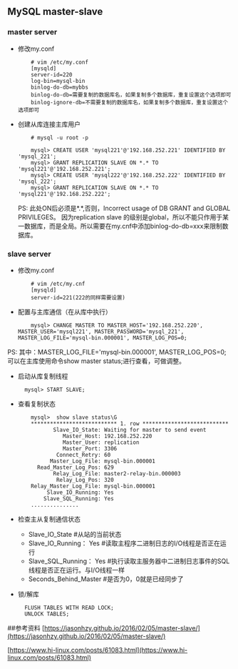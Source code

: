 ## MySQL master-slave

### master server
- 修改my.conf

		  # vim /etc/my.conf
		  [mysqld]
		  server-id=220
		  log-bin=mysql-bin
		  binlog-do-db=mybbs
		  binlog-do-db=需要复制的数据库名，如果复制多个数据库，重复设置这个选项即可
		  binlog-ignore-db=不需要复制的数据库名，如果复制多个数据库，重复设置这个选项即可
		 
- 创建从库连接主库用户
		
		  # mysql -u root -p
		  
		  mysql> CREATE USER 'mysql221'@'192.168.252.221' IDENTIFIED BY 'mysql_221';
		  mysql> GRANT REPLICATION SLAVE ON *.* TO 'mysql221'@'192.168.252.221'; 
		  mysql> CREATE USER 'mysql222'@'192.168.252.222' IDENTIFIED BY 'mysql_222';
		  mysql> GRANT REPLICATION SLAVE ON *.* TO 'mysql221'@'192.168.252.222'; 
		  
	PS: 此处ON后必须是*.*,否则，Incorrect usage of DB GRANT and GLOBAL PRIVILEGES。
	因为replication slave 的级别是global，所以不能只作用于某一数据库，而是全局。所以需要在my.cnf中添加binlog-do-db=xxx来限制数据库。
	
### slave server
	
- 修改my.conf

		  # vim /etc/my.cnf
		  [mysqld]
		  server-id=221(222的同样需要设置)
		  
- 配置与主库通信（在从库中执行）

		  mysql> CHANGE MASTER TO MASTER_HOST='192.168.252.220', MASTER_USER='mysql221', MASTER_PASSWORD='mysql_221', MASTER_LOG_FILE='mysql-bin.000001', MASTER_LOG_POS=0;

PS: 其中：MASTER_LOG_FILE='mysql-bin.000001', MASTER_LOG_POS=0;可以在主库使用命令show master status;进行查看，可做调整。

- 启动从库复制线程

  		mysql> START SLAVE;
  	
- 查看复制状态

		  mysql>  show slave status\G
		  *************************** 1. row ***************************
		         Slave_IO_State: Waiting for master to send event
		            Master_Host: 192.168.252.220
		            Master_User: replication
		            Master_Port: 3306
		          Connect_Retry: 60
		        Master_Log_File: mysql-bin.000001
		    Read_Master_Log_Pos: 629
		         Relay_Log_File: master2-relay-bin.000003
		          Relay_Log_Pos: 320
		  Relay_Master_Log_File: mysql-bin.000001
		       Slave_IO_Running: Yes
		      Slave_SQL_Running: Yes
		  ...............
		  
- 检查主从复制通信状态

	- Slave_IO_State #从站的当前状态
	- Slave_IO_Running： Yes #读取主程序二进制日志的I/O线程是否正在运行
	- Slave_SQL_Running： Yes #执行读取主服务器中二进制日志事件的SQL线程是否正在运行。与I/O线程一样
	- Seconds_Behind_Master #是否为0，0就是已经同步了
	
- 锁/解库

		FLUSH TABLES WITH READ LOCK;	  
		UNLOCK TABLES;	
	
##参考资料
[https://jasonhzy.github.io/2016/02/05/master-slave/](https://jasonhzy.github.io/2016/02/05/master-slave/)

[https://www.hi-linux.com/posts/61083.html](https://www.hi-linux.com/posts/61083.html)
